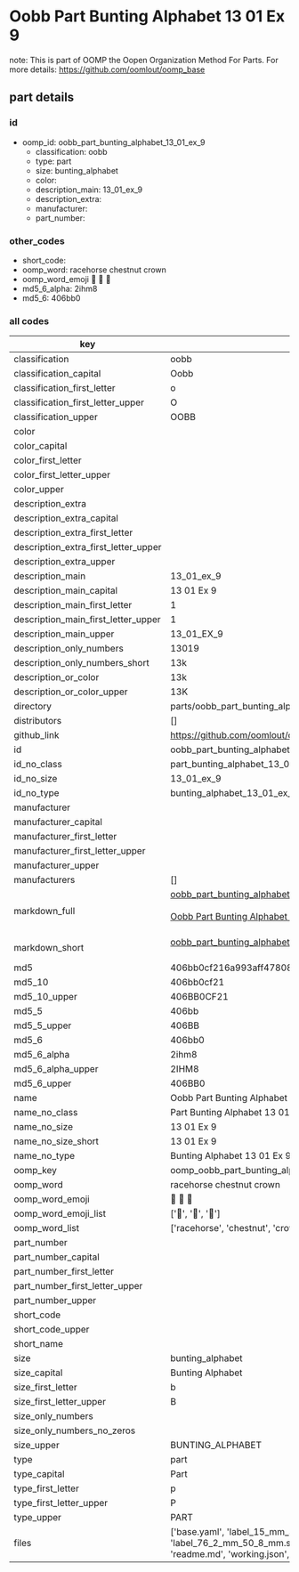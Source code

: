 # Oobb Part Bunting Alphabet 13 01 Ex 9  

note: This is part of OOMP the Oopen Organization Method For Parts. For more details: https://github.com/oomlout/oomp_base

##  part details





### id
* oomp_id: oobb_part_bunting_alphabet_13_01_ex_9
  * classification: oobb
  * type: part
  * size: bunting_alphabet
  * color: 
  * description_main: 13_01_ex_9
  * description_extra: 
  * manufacturer: 
  * part_number: 

### other_codes
* short_code: 
* oomp_word: racehorse chestnut crown
* oomp_word_emoji :racehorse: :chestnut: :crown:
* md5_6_alpha: 2ihm8
* md5_6: 406bb0

### all codes 
| key | value |  
| --- | --- |  
| classification | oobb |  
| classification_capital | Oobb |  
| classification_first_letter | o |  
| classification_first_letter_upper | O |  
| classification_upper | OOBB |  
| color |  |  
| color_capital |  |  
| color_first_letter |  |  
| color_first_letter_upper |  |  
| color_upper |  |  
| description_extra |  |  
| description_extra_capital |  |  
| description_extra_first_letter |  |  
| description_extra_first_letter_upper |  |  
| description_extra_upper |  |  
| description_main | 13_01_ex_9 |  
| description_main_capital | 13 01 Ex 9 |  
| description_main_first_letter | 1 |  
| description_main_first_letter_upper | 1 |  
| description_main_upper | 13_01_EX_9 |  
| description_only_numbers | 13019 |  
| description_only_numbers_short | 13k |  
| description_or_color | 13k |  
| description_or_color_upper | 13K |  
| directory | parts/oobb_part_bunting_alphabet_13_01_ex_9 |  
| distributors | [] |  
| github_link | https://github.com/oomlout/oomlout_oomp_part_src/tree/main/parts/oobb_part_bunting_alphabet_13_01_ex_9/working |  
| id | oobb_part_bunting_alphabet_13_01_ex_9 |  
| id_no_class | part_bunting_alphabet_13_01_ex_9 |  
| id_no_size | 13_01_ex_9 |  
| id_no_type | bunting_alphabet_13_01_ex_9 |  
| manufacturer |  |  
| manufacturer_capital |  |  
| manufacturer_first_letter |  |  
| manufacturer_first_letter_upper |  |  
| manufacturer_upper |  |  
| manufacturers | [] |  
| markdown_full | [oobb_part_bunting_alphabet_13_01_ex_9](https://github.com/oomlout/oomlout_oomp_part_src/tree/main/parts/oobb_part_bunting_alphabet_13_01_ex_9/working)<br>[](https://github.com/oomlout/oomlout_oomp_part_src/tree/main/parts/oobb_part_bunting_alphabet_13_01_ex_9/working)<br>[Oobb Part Bunting Alphabet 13 01 Ex 9](https://github.com/oomlout/oomlout_oomp_part_src/tree/main/parts/oobb_part_bunting_alphabet_13_01_ex_9/working)<br><br> |  
| markdown_short | [oobb_part_bunting_alphabet_13_01_ex_9](https://github.com/oomlout/oomlout_oomp_part_src/tree/main/parts/oobb_part_bunting_alphabet_13_01_ex_9/working)<br><br> |  
| md5 | 406bb0cf216a993aff478086ae8f5730 |  
| md5_10 | 406bb0cf21 |  
| md5_10_upper | 406BB0CF21 |  
| md5_5 | 406bb |  
| md5_5_upper | 406BB |  
| md5_6 | 406bb0 |  
| md5_6_alpha | 2ihm8 |  
| md5_6_alpha_upper | 2IHM8 |  
| md5_6_upper | 406BB0 |  
| name | Oobb Part Bunting Alphabet 13 01 Ex 9 |  
| name_no_class | Part Bunting Alphabet 13 01 Ex 9 |  
| name_no_size | 13 01 Ex 9 |  
| name_no_size_short | 13 01 Ex 9 |  
| name_no_type | Bunting Alphabet 13 01 Ex 9 |  
| oomp_key | oomp_oobb_part_bunting_alphabet_13_01_ex_9 |  
| oomp_word | racehorse chestnut crown |  
| oomp_word_emoji | :racehorse: :chestnut: :crown: |  
| oomp_word_emoji_list | [':racehorse:', ':chestnut:', ':crown:'] |  
| oomp_word_list | ['racehorse', 'chestnut', 'crown'] |  
| part_number |  |  
| part_number_capital |  |  
| part_number_first_letter |  |  
| part_number_first_letter_upper |  |  
| part_number_upper |  |  
| short_code |  |  
| short_code_upper |  |  
| short_name |  |  
| size | bunting_alphabet |  
| size_capital | Bunting Alphabet |  
| size_first_letter | b |  
| size_first_letter_upper | B |  
| size_only_numbers |  |  
| size_only_numbers_no_zeros |  |  
| size_upper | BUNTING_ALPHABET |  
| type | part |  
| type_capital | Part |  
| type_first_letter | p |  
| type_first_letter_upper | P |  
| type_upper | PART |  
| files | ['base.yaml', 'label_15_mm_30_mm.pdf', 'label_15_mm_30_mm.svg', 'label_76_2_mm_50_8_mm.pdf', 'label_76_2_mm_50_8_mm.svg', 'label_oomlout_76_2_mm_50_8_mm.pdf', 'label_oomlout_76_2_mm_50_8_mm.svg', 'readme.md', 'working.json', 'working.yaml'] |  
